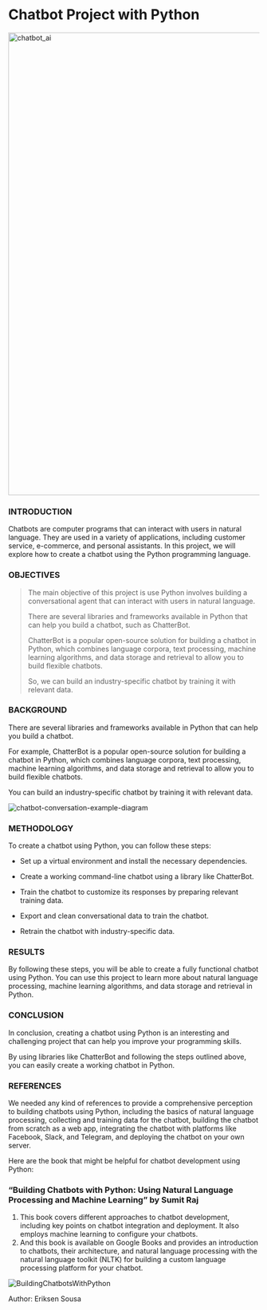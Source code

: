  <h1> Chatbot Project with Python </h1>

<img width="929" alt="chatbot_ai" src="https://github.com/eriksensousa/Chatbot-Project/assets/126014537/ad80a0d2-2846-40ef-819d-a4ff6cf39ab5">

<h3> INTRODUCTION </h3>

Chatbots are computer programs that can interact with users in natural language. They are used in a variety of applications, including customer service, e-commerce, and personal assistants. In this project, we will explore how to create a chatbot using the Python programming language.

<h3>OBJECTIVES</h3>  

> The main objective of this project is use Python involves building a conversational agent that can interact with users in natural language. 
>
> There are several libraries and frameworks available in Python that can help you build a chatbot, such as ChatterBot.
>
> ChatterBot is a popular open-source solution for building a chatbot in Python, which combines language corpora, text processing, machine learning algorithms, and data storage and retrieval to allow you to build flexible chatbots.
>
> So, we can build an industry-specific chatbot by training it with relevant data.

<h3> BACKGROUND </h3>

There are several libraries and frameworks available in Python that can help you build a chatbot. 

For example, ChatterBot is a popular open-source solution for building a chatbot in Python, which combines language corpora, text processing, machine learning algorithms, and data storage and retrieval to allow you to build flexible chatbots. 

You can build an industry-specific chatbot by training it with relevant data.

![chatbot-conversation-example-diagram](https://github.com/eriksensousa/Chatbot-Project/assets/126014537/0f98aaf4-040d-4f9c-85bb-6dc973f41078)


<h3> METHODOLOGY </h3>

To create a chatbot using Python, you can follow these steps:

- Set up a virtual environment and install the necessary dependencies.

- Create a working command-line chatbot using a library like ChatterBot.

- Train the chatbot to customize its responses by preparing relevant training data.

- Export and clean conversational data to train the chatbot.

- Retrain the chatbot with industry-specific data.

<h3> RESULTS </h3>

By following these steps, you will be able to create a fully functional chatbot using Python. You can use this project to learn more about natural language processing, machine learning algorithms, and data storage and retrieval in Python.

<h3> CONCLUSION </h3>

In conclusion, creating a chatbot using Python is an interesting and challenging project that can help you improve your programming skills. 

By using libraries like ChatterBot and following the steps outlined above, you can easily create a working chatbot in Python.

<h3>REFERENCES</h3>

We needed any kind of references to provide a comprehensive perception to building chatbots using Python, including the basics of natural language processing, collecting and training data for the chatbot, building the chatbot from scratch as a web app, integrating the chatbot with platforms like Facebook, Slack, and Telegram, and deploying the chatbot on your own server.

Here are the book that might be helpful for chatbot development using Python:

<h3>“Building Chatbots with Python: Using Natural Language Processing and Machine Learning” by Sumit Raj</h3>



1. This book covers different approaches to chatbot development, including key points on chatbot integration and deployment. It also employs machine learning to configure your chatbots.
2. And this book is available on Google Books and provides an introduction to chatbots, their architecture, and natural language processing with the natural language toolkit (NLTK) for building a custom language processing platform for your chatbot.

   
![BuildingChatbotsWithPython](https://github.com/eriksensousa/Chatbot-Project/assets/126014537/e104a08a-7939-4aec-b2f8-692495320d2e)


Author: Eriksen Sousa



